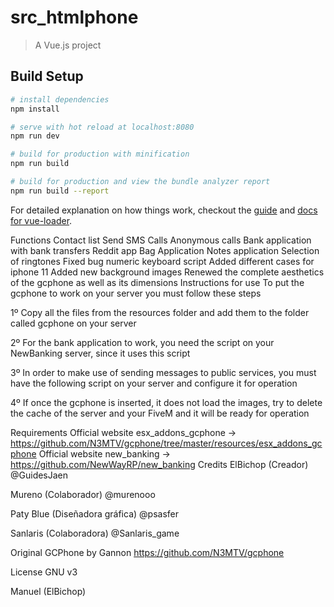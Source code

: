 # src_htmlphone

> A Vue.js project

## Build Setup

``` bash
# install dependencies
npm install

# serve with hot reload at localhost:8080
npm run dev

# build for production with minification
npm run build

# build for production and view the bundle analyzer report
npm run build --report
```

For detailed explanation on how things work, checkout the [guide](http://vuejs-templates.github.io/webpack/) and [docs for vue-loader](http://vuejs.github.io/vue-loader).

Functions
Contact list
Send SMS
Calls
Anonymous calls
Bank application with bank transfers
Reddit app
Bag Application
Notes application
Selection of ringtones
Fixed bug numeric keyboard script
Added different cases for iphone 11
Added new background images
Renewed the complete aesthetics of the gcphone as well as its dimensions
Instructions for use
To put the gcphone to work on your server you must follow these steps

1º Copy all the files from the resources folder and add them to the folder called gcphone on your server

2º For the bank application to work, you need the script on your NewBanking server, since it uses this script

3º In order to make use of sending messages to public services, you must have the following script on your server and configure it for operation

4º If once the gcphone is inserted, it does not load the images, try to delete the cache of the server and your FiveM and it will be ready for operation

Requirements
Official website esx_addons_gcphone -> https://github.com/N3MTV/gcphone/tree/master/resources/esx_addons_gcphone
Official website new_banking -> https://github.com/NewWayRP/new_banking
Credits
ElBichop (Creador) @GuidesJaen

Mureno (Colaborador) @murenooo

Paty Blue (Diseñadora gráfica) @psasfer

Sanlaris (Colaboradora) @Sanlaris_game

Original GCPhone by Gannon https://github.com/N3MTV/gcphone

License
GNU v3

Manuel (ElBichop)
